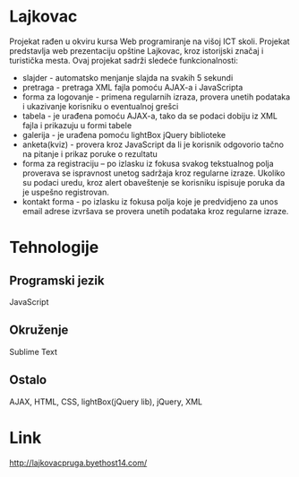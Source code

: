 # Lajkovac
Projekat rađen u okviru kursa Web programiranje na višoj ICT skoli. Projekat predstavlja web prezentaciju opštine Lajkovac, kroz istorijski značaj i turistička mesta. Ovaj projekat sadrži sledeće funkcionalnosti:
* slajder - automatsko menjanje slajda na svakih 5 sekundi
* pretraga - pretraga XML fajla pomoću AJAX-a i JavaScripta
* forma za logovanje - primena regularnih izraza, provera unetih podataka i ukazivanje korisniku o eventualnoj grešci
* tabela - je urađena pomoću AJAX-a, tako da se podaci dobiju iz XML fajla i prikazuju u formi tabele
* galerija - je urađena pomoću lightBox jQuery biblioteke 
* anketa(kviz) - provera kroz JavaScript da li je korisnik odgovorio tačno na pitanje i prikaz poruke o rezultatu
* forma za registraciju – po izlasku iz fokusa svakog tekstualnog polja proverava se ispravnost unetog sadržaja kroz regularne izraze. Ukoliko su podaci uredu, kroz alert obaveštenje se korisniku ispisuje poruka da je uspešno registrovan.
* kontakt forma - po izlasku iz fokusa polja koje je predvidjeno za unos email adrese izvršava se provera unetih podataka kroz regularne izraze.


# Tehnologije
## Programski jezik
JavaScript

## Okruženje
Sublime Text

## Ostalo
AJAX, HTML, CSS, lightBox(jQuery lib), jQuery, XML

# Link
http://lajkovacpruga.byethost14.com/
